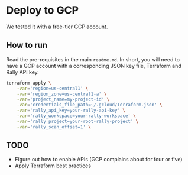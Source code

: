 # Deploy to GCP

We tested it with a free-tier GCP account. 

## How to run

Read the pre-requisites in the main ```readme.md```. 
In short, you will need to have a GCP account with a corresponding JSON key file,
Terraform and Rally API key. 
 
```bash
terraform apply \
    -var='region=us-central1' \
    -var='region_zone=us-central1-a' \
    -var='project_name=my-project-id' \
    -var='credentials_file_path=~/.gcloud/Terraform.json' \
    -var='rally_api_key=your-rally-api-key' \
    -var='rally_workspace=your-rally-workspace' \
    -var='rally_project=your-root-rally-project' \
    -var='rally_scan_offset=1' \
```

## TODO

* Figure out how to enable APIs (GCP complains about for four or five)
* Apply Terraform best practices